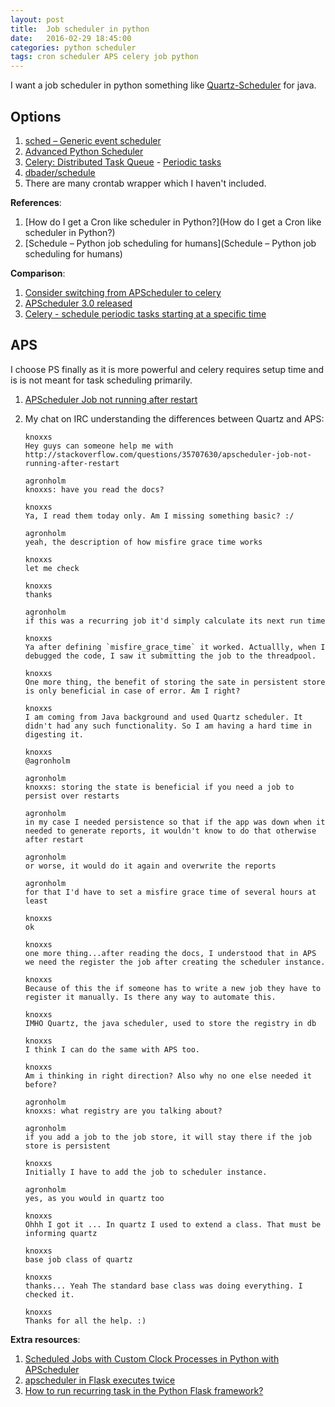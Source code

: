 ```yaml
---
layout: post
title:  Job scheduler in python
date:   2016-02-29 18:45:00
categories: python scheduler
tags: cron scheduler APS celery job python
---
```


I want a job scheduler in python something like [Quartz-Scheduler](https://quartz-scheduler.org/) for java. 

## Options

1. [sched – Generic event scheduler](https://pymotw.com/2/sched/)
2. [Advanced Python Scheduler](https://apscheduler.readthedocs.org/en/latest/index.html)
3. [Celery: Distributed Task Queue](http://www.celeryproject.org/) - [Periodic tasks](http://celery.readthedocs.org/en/latest/userguide/periodic-tasks.html)
4. [dbader/schedule](https://github.com/dbader/schedule)
5. There are many crontab wrapper which I haven't included.

**References**:

1. [How do I get a Cron like scheduler in Python?](How do I get a Cron like scheduler in Python?)
2. [Schedule – Python job scheduling for humans](Schedule – Python job scheduling for humans)

**Comparison**:

1. [Consider switching from APScheduler to celery](https://github.com/ckan/ckan-service-provider/issues/8)
2. [APScheduler 3.0 released](http://alextechrants.blogspot.in/2014/08/apscheduler-30-released.html)
3. [Celery - schedule periodic tasks starting at a specific time](http://stackoverflow.com/questions/7848512/celery-schedule-periodic-tasks-starting-at-a-specific-time)

## APS

I choose PS finally as it is more powerful and celery requires setup time and is is not meant for task scheduling primarily.

1. [APScheduler Job not running after restart](http://stackoverflow.com/questions/35707630/apscheduler-job-not-running-after-restart/35708579#35708579)
2. My chat on IRC understanding the differences between Quartz and APS:
    
    ```
    knoxxs
    Hey guys can someone help me with http://stackoverflow.com/questions/35707630/apscheduler-job-not-running-after-restart
    
    agronholm
    knoxxs: have you read the docs?
    
    knoxxs
    Ya, I read them today only. Am I missing something basic? :/
    
    agronholm
    yeah, the description of how misfire grace time works
    
    knoxxs
    let me check
    
    knoxxs
    thanks
    
    agronholm
    if this was a recurring job it'd simply calculate its next run time
    
    knoxxs
    Ya after defining `misfire_grace_time` it worked. Actuallly, when I debugged the code, I saw it submitting the job to the threadpool.
    
    knoxxs
    One more thing, the benefit of storing the sate in persistent store is only beneficial in case of error. Am I right?
    
    knoxxs
    I am coming from Java background and used Quartz scheduler. It didn't had any such functionality. So I am having a hard time in digesting it.
    
    knoxxs
    @agronholm
    
    agronholm
    knoxxs: storing the state is beneficial if you need a job to persist over restarts
    
    agronholm
    in my case I needed persistence so that if the app was down when it needed to generate reports, it wouldn't know to do that otherwise after restart
    
    agronholm
    or worse, it would do it again and overwrite the reports
    
    agronholm
    for that I'd have to set a misfire grace time of several hours at least
    
    knoxxs
    ok
    
    knoxxs
    one more thing...after reading the docs, I understood that in APS we need the register the job after creating the scheduler instance.
    
    knoxxs
    Because of this the if someone has to write a new job they have to register it manually. Is there any way to automate this.
    
    knoxxs
    IMHO Quartz, the java scheduler, used to store the registry in db
    
    knoxxs
    I think I can do the same with APS too.
    
    knoxxs
    Am i thinking in right direction? Also why no one else needed it before?
    
    agronholm
    knoxxs: what registry are you talking about?
    
    agronholm
    if you add a job to the job store, it will stay there if the job store is persistent
    
    knoxxs
    Initially I have to add the job to scheduler instance.
    
    agronholm
    yes, as you would in quartz too
    
    knoxxs
    Ohhh I got it ... In quartz I used to extend a class. That must be informing quartz
    
    knoxxs
    base job class of quartz
    
    knoxxs
    thanks... Yeah The standard base class was doing everything. I checked it.
    
    knoxxs
    Thanks for all the help. :)
    ```
**Extra resources**:

1. [Scheduled Jobs with Custom Clock Processes in Python with APScheduler](https://devcenter.heroku.com/articles/clock-processes-python)
2. [apscheduler in Flask executes twice](http://stackoverflow.com/questions/14874782/apscheduler-in-flask-executes-twice)
3. [How to run recurring task in the Python Flask framework?](http://stackoverflow.com/questions/25639221/how-to-run-recurring-task-in-the-python-flask-framework)


